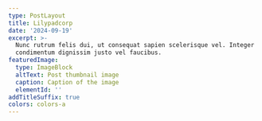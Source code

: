 ```yaml
---
type: PostLayout
title: Lilypadcorp
date: '2024-09-19'
excerpt: >-
  Nunc rutrum felis dui, ut consequat sapien scelerisque vel. Integer
  condimentum dignissim justo vel faucibus.
featuredImage:
  type: ImageBlock
  altText: Post thumbnail image
  caption: Caption of the image
  elementId: ''
addTitleSuffix: true
colors: colors-a
---
```

